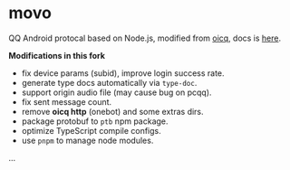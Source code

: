 # movo

QQ Android protocal based on Node.js, modified from [oicq](https://github.com/takayama-lily/oicq), docs is [here](https://movo.viki.moe).

**Modifications in this fork**

- fix device params (subid), improve login success rate.
- generate type docs automatically via `type-doc`.
- support origin audio file (may cause bug on pcqq).
- fix sent message count.
- remove **oicq http** (onebot) and some extras dirs.
- package protobuf to `ptb` npm package.
- optimize TypeScript compile configs.
- use `pnpm` to manage node modules.

...
